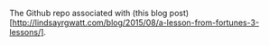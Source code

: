 The Github repo associated with (this blog post)[http://lindsayrgwatt.com/blog/2015/08/a-lesson-from-fortunes-3-lessons/].
